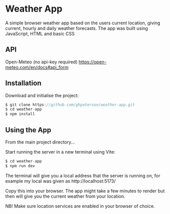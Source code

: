 # Weather App

A simple browser weather app based on the users current location, giving current, hourly and daily weather forecasts. The app was built using JavaScript, HTML and basic CSS

## API

Open-Meteo (no api-key required)
https://open-meteo.com/en/docs#api_form

## Installation

Download and initialise the project:

```js
$ git clone https://github.com/ghpaterson/weather-app.git
$ cd weather-app
$ npm install
```

## Using the App

From the main project directory...

Start running the server in a new terminal using Vite:

```js
$ cd weather-app
$ npm run dev
```

The terminal will give you a local address that the server is running on, for example my local was given as http://localhost:5173/

Copy this into your browser. The app might take a few minutes to render but then will give you the current weather from your location.

NB! Make sure location services are enabled in your browser of choice.
